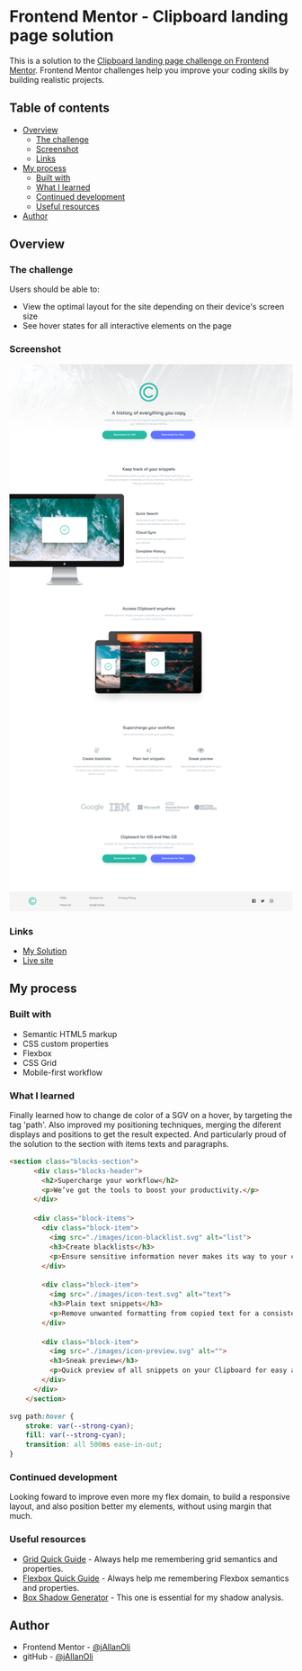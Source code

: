 # Frontend Mentor - Clipboard landing page solution

This is a solution to the [Clipboard landing page challenge on Frontend Mentor](https://www.frontendmentor.io/challenges/clipboard-landing-page-5cc9bccd6c4c91111378ecb9). Frontend Mentor challenges help you improve your coding skills by building realistic projects. 

## Table of contents

- [Overview](#overview)
  - [The challenge](#the-challenge)
  - [Screenshot](#screenshot)
  - [Links](#links)
- [My process](#my-process)
  - [Built with](#built-with)
  - [What I learned](#what-i-learned)
  - [Continued development](#continued-development)
  - [Useful resources](#useful-resources)
- [Author](#author)


## Overview

### The challenge

Users should be able to:

- View the optimal layout for the site depending on their device's screen size
- See hover states for all interactive elements on the page

### Screenshot

![](./screenshot.png)

### Links

- [My Solution](https://www.frontendmentor.io/challenges/clipboard-landing-page-5cc9bccd6c4c91111378ecb9/hub/clipboard-landing-page-97EKh2BvcD)
- [Live site](https://jallanoli.github.io/clipboard-landing-page/)

## My process

### Built with

- Semantic HTML5 markup
- CSS custom properties
- Flexbox
- CSS Grid
- Mobile-first workflow

### What I learned

Finally learned how to change de color of a SGV on a hover, by targeting the tag 'path'. Also improved my positioning techniques, merging the diferent displays and positions to get the result expected. And particularly proud of the solution to the section with items texts and paragraphs.

```html
<section class="blocks-section">
      <div class="blocks-header">
        <h2>Supercharge your workflow</h2>
        <p>We’ve got the tools to boost your productivity.</p>
      </div>

      <div class="block-items">
        <div class="block-item">
          <img src="./images/icon-blacklist.svg" alt="list">
          <h3>Create blacklists</h3>
          <p>Ensure sensitive information never makes its way to your clipboard by excluding certain sources.</p>
        </div>

        <div class="block-item">
          <img src="./images/icon-text.svg" alt="text">
          <h3>Plain text snippets</h3>
          <p>Remove unwanted formatting from copied text for a consistent look.</p>
        </div>

        <div class="block-item">
          <img src="./images/icon-preview.svg" alt="">
          <h3>Sneak preview</h3>
          <p>Quick preview of all snippets on your Clipboard for easy access.</p>
        </div>
      </div>
    </section>
```
```css
svg path:hover {
    stroke: var(--strong-cyan);
    fill: var(--strong-cyan);
    transition: all 500ms ease-in-out;
}
```

### Continued development

Looking foward to improve even more my flex domain, to build a responsive layout, and also position better my elements, without using margin that much.

### Useful resources

- [Grid Quick Guide](https://css-tricks.com/snippets/css/complete-guide-grid/) - Always help me remembering grid semantics and properties. 
- [Flexbox Quick Guide](https://css-tricks.com/snippets/css/a-guide-to-flexbox/) - Always help me remembering Flexbox semantics and properties. 
- [Box Shadow Generator](https://html-css-js.com/css/generator/box-shadow/) - This one is essential for my shadow analysis.

## Author

- Frontend Mentor - [@jAllanOli](https://www.frontendmentor.io/profile/jAllanOli)
- gitHub - [@jAllanOli](https://github.com/jAllanOli)
